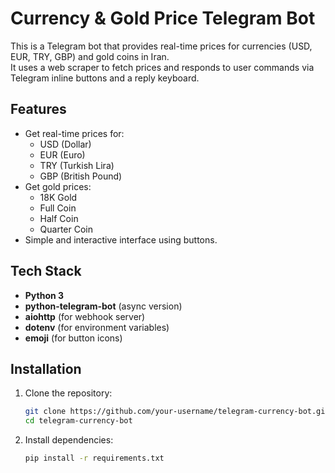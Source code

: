 # Currency & Gold Price Telegram Bot

This is a Telegram bot that provides real-time prices for currencies (USD, EUR, TRY, GBP) and gold coins in Iran.  
It uses a web scraper to fetch prices and responds to user commands via Telegram inline buttons and a reply keyboard.

## Features
- Get real-time prices for:
  - USD (Dollar)
  - EUR (Euro)
  - TRY (Turkish Lira)
  - GBP (British Pound)
- Get gold prices:
  - 18K Gold
  - Full Coin
  - Half Coin
  - Quarter Coin
- Simple and interactive interface using buttons.

## Tech Stack
- **Python 3**
- **python-telegram-bot** (async version)
- **aiohttp** (for webhook server)
- **dotenv** (for environment variables)
- **emoji** (for button icons)

## Installation
1. Clone the repository:
   ```bash
   git clone https://github.com/your-username/telegram-currency-bot.git
   cd telegram-currency-bot
2. Install dependencies:
   ```bash
   pip install -r requirements.txt


